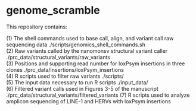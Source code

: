 # genome_scramble

This repository contains:  

(1) The shell commands used to base call, align, and variant call raw sequencing data ./scripts/genomics_shell_commands.sh  
(2) Raw variants called by the nanomonsv structural variant caller ./prc_data/structural_variants/raw_variants  
(3) Positions and supporting read number for loxPsym insertions in three clones ./prc_data/insertions/loxPsym_insertions  
(4) R scripts used to filter raw variants ./scripts/  
(5) The input data necessary to run R scripts ./input_data/  
(6) Filtered variant calls used in Figures 3-5 of the manuscript ./prc_data/structural_variants/filtered_variants 
(7) R scripts used to analyze amplicon sequencing of LINE-1 and HERVs with loxPsym insertions
